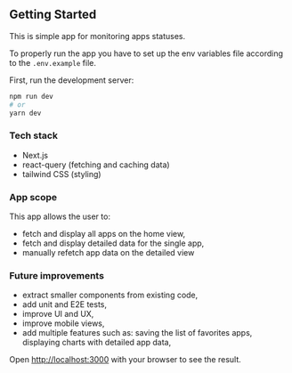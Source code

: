 ## Getting Started

This is simple app for monitoring apps statuses. 

To properly run the app you have to set up the env variables file according to the `.env.example` file.

First, run the development server:

```bash
npm run dev
# or
yarn dev
```

### Tech stack
- Next.js
- react-query (fetching and caching data)
- tailwind CSS (styling)

### App scope
This app allows the user to: 
- fetch and display all apps on the home view,
- fetch and display detailed data for the single app,
- manually refetch app data on the detailed view

### Future improvements
- extract smaller components from existing code,
- add unit and E2E tests,
- improve UI and UX,
- improve mobile views,
- add multiple features such as: saving the list of favorites apps, displaying charts with detailed app data,

Open [http://localhost:3000](http://localhost:3000) with your browser to see the result.